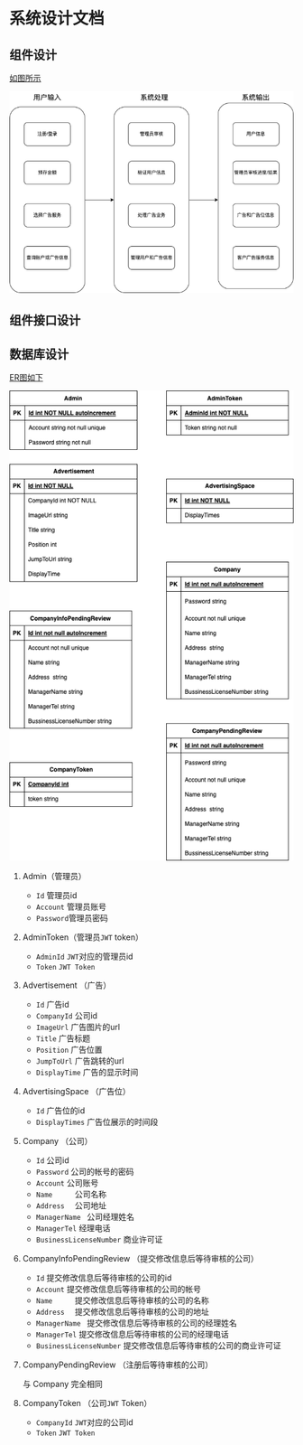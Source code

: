 # 系统设计文档

## 组件设计

[如图所示](Architenture.png)

![](Architenture.png)







## 组件接口设计









## 数据库设计

[ER图如下](./pic/DatabaseDesign.png)

![](./pic/DatabaseDesign.png)



1. Admin（管理员）
   - `Id` 管理员id
   - `Account` 管理员账号
   - `Password`管理员密码

2. AdminToken（管理员`JWT` token）

   - `AdminId` `JWT`对应的管理员id
   - `Token`     `JWT Token`

3. Advertisement （广告）

   - `Id` 广告id
   - `CompanyId` 公司id
   - `ImageUrl`  广告图片的url
   - `Title` 广告标题
   - `Position` 广告位置
   - `JumpToUrl` 广告跳转的url
   - `DisplayTime` 广告的显示时间

4. AdvertisingSpace （广告位）

   - `Id` 广告位的id
   - `DisplayTimes` 广告位展示的时间段

5. Company （公司）

   - `Id`	公司id
   - `Password` 公司的帐号的密码
   - `Account`   公司账号
   - `Name     `  公司名称
   - `Address  ` 公司地址
   - `ManagerName ` 公司经理姓名
   - `ManagerTel` 经理电话
   - `BusinessLicenseNumber` 商业许可证

6. CompanyInfoPendingReview （提交修改信息后等待审核的公司）

   - `Id`	提交修改信息后等待审核的公司的id
   - `Account`   提交修改信息后等待审核的公司的帐号
   - `Name     `  提交修改信息后等待审核的公司的名称
   - `Address  ` 提交修改信息后等待审核的公司的地址
   - `ManagerName ` 提交修改信息后等待审核的公司的经理姓名
   - `ManagerTel` 提交修改信息后等待审核的公司的经理电话
   - `BusinessLicenseNumber` 提交修改信息后等待审核的公司的商业许可证

7. CompanyPendingReview （注册后等待审核的公司）

   与 Company 完全相同

8. CompanyToken （公司`JWT` Token）
   - `CompanyId` `JWT`对应的公司id 
   - `Token` `JWT Token`
